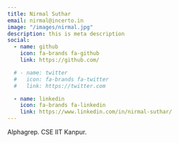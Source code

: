 ```yaml
---
title: Nirmal Suthar
email: nirmal@incerto.in
image: "/images/nirmal.jpg"
description: this is meta description
social:
  - name: github
    icon: fa-brands fa-github
    link: https://github.com/

  # - name: twitter
  #   icon: fa-brands fa-twitter
  #   link: https://twitter.com

  - name: linkedin
    icon: fa-brands fa-linkedin
    link: https://www.linkedin.com/in/nirmal-suthar/
---
```


Alphagrep. 
CSE IIT Kanpur.